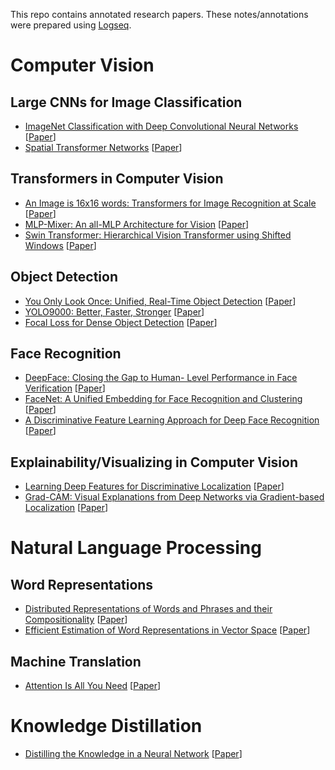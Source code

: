 This repo contains annotated research papers. These notes/annotations were prepared using [Logseq](https://logseq.com).

# Computer Vision
## Large CNNs for Image Classification
* [ImageNet Classification with Deep Convolutional Neural Networks](./Large%20CNNs%20for%20Image%20Classification/ImageNet%20Classification%20with%20Deep%20Convolutional%20Neural%20Networks.pdf) [[Paper](https://papers.nips.cc/paper_files/paper/2012/file/c399862d3b9d6b76c8436e924a68c45b-Paper.pdf)]
* [Spatial Transformer Networks](./Large%20CNNs%20for%20Image%20Classification/Spatial%20Transformer%20Networks.pdf) [[Paper](https://arxiv.org/pdf/1506.02025)]

## Transformers in Computer Vision
* [An Image is 16x16 words: Transformers for Image Recognition at Scale](./Transformers%20in%20Computer%20Vision/An%20Image%20is%2016x16%20words:%20Transformers%20for%20Image%20Recognition%20at%20Scale.pdf) [[Paper](https://arxiv.org/abs/2010.11929)]
* [MLP-Mixer: An all-MLP Architecture for Vision](./Transformers%20in%20Computer%20Vision/MLP-Mixer:%20An%20all-MLP%20Architecture%20for%20Vision.pdf) [[Paper](https://arxiv.org/pdf/2105.01601)]
* [Swin Transformer: Hierarchical Vision Transformer using Shifted Windows](./Transformers%20in%20Computer%20Vision/Swin%20Transformer:%20Hierarchical%20Vision%20Transformer%20using%20Shifted%20Windows.pdf) [[Paper](https://arxiv.org/pdf/2103.14030)]

## Object Detection
* [You Only Look Once: Unified, Real-Time Object Detection](./Object%20Detection/You%20Only%20Look%20Once-%20Unified,%20Real-Time%20Object%20Detection.pdf) [[Paper](https://arxiv.org/abs/1506.02640)]
* [YOLO9000: Better, Faster, Stronger](./Object%20Detection/YOLO9000-%20Better,%20Faster,%20Stronger.pdf) [[Paper](https://arxiv.org/abs/1612.08242)]
* [Focal Loss for Dense Object Detection](./Object%20Detection/Focal%20Loss%20for%20Dense%20Object%20Detection.pdf) [[Paper](https://arxiv.org/abs/1708.02002)]

## Face Recognition
* [DeepFace: Closing the Gap to Human- Level Performance in Face Verification](./Face%20Recognition/DeepFace-%20Closing%20the%20Gap%20to%20Human-Level%20Performance%20in%20Face%20Verification.pdf) [[Paper](https://www.cs.toronto.edu/~ranzato/publications/taigman_cvpr14.pdf)]
* [FaceNet: A Unified Embedding for Face Recognition and Clustering](./Face%20Recognition/FaceNet-%20A%20Unified%20Embedding%20for%20Face%20Recognition%20and%20Clustering.pdf) [[Paper](https://arxiv.org/abs/1503.03832)]
* [A Discriminative Feature Learning Approach for Deep Face Recognition](./Face%20Recognition/A%20Discriminative%20Feature%20Learning%20Approach%20for%20Deep%20Face%20Recognition.pdf) [[Paper](https://paperswithcode.com/paper/a-discriminative-feature-learning-approach)]

## Explainability/Visualizing in Computer Vision
* [Learning Deep Features for Discriminative Localization](./Explainabity%20in%20Computer%20Vision/Learning%20Deep%20Features%20for%20Discriminative%20Localization.pdf) [[Paper](https://arxiv.org/pdf/1512.04150.pdf)]
* [Grad-CAM: Visual Explanations from Deep Networks via Gradient-based Localization](./Explainabity%20in%20Computer%20Vision/Grad-CAM:%20Visual%20Explanations%20from%20Deep%20Networks%20via%20Gradient-based%20Localization.pdf) [[Paper](https://arxiv.org/abs/1610.02391)]

# Natural Language Processing
## Word Representations
* [Distributed Representations of Words and Phrases and their Compositionality](./Word%20Representations/Distributed%20Representations%20of%20Words%20and%20Phrases%20and%20their%20Compositionality.pdf) [[Paper](https://arxiv.org/abs/1310.4546)]
* [Efficient Estimation of Word Representations in Vector Space](./Word%20Representations/Efficient%20Estimation%20of%20Word%20Representations%20in%20Vector%20Space.pdf) [[Paper](https://arxiv.org/abs/1301.3781)]

## Machine Translation
* [Attention Is All You Need](./Machine%20Translation/Attention%20Is%20All%20You%20Need.pdf) [[Paper](https://arxiv.org/abs/1706.03762)]

# Knowledge Distillation
* [Distilling the Knowledge in a Neural Network](./Knowledge%20Distillation/Distilling%20the%20Knowledge%20in%20a%20Neural%20Network.pdf) [[Paper](https://arxiv.org/abs/1503.02531)]